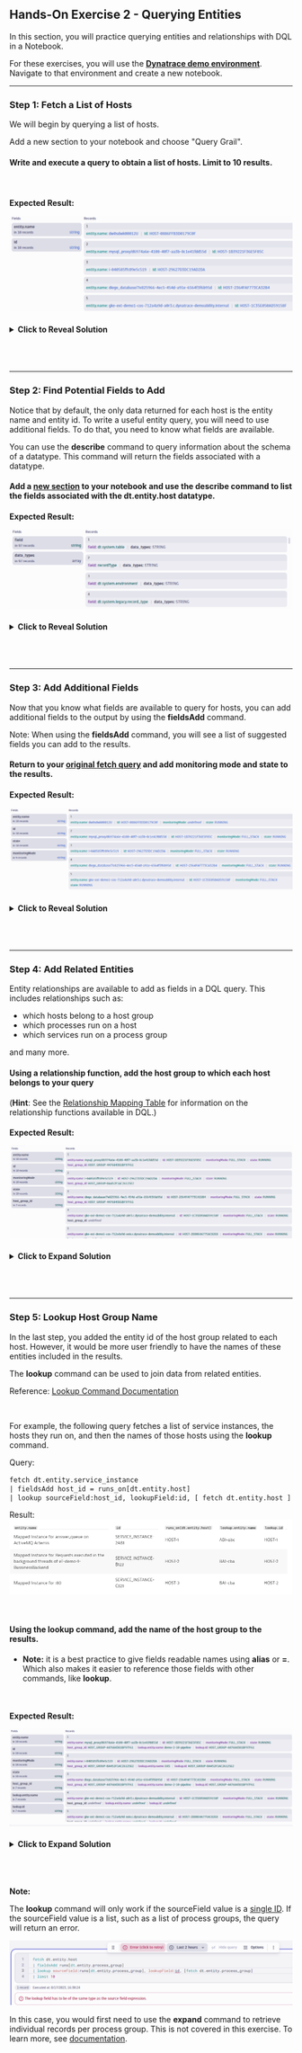 ## Hands-On Exercise 2 - Querying Entities

In this section, you will practice querying entities and relationships with DQL in a Notebook.

For these exercises, you will use the **[Dynatrace demo environment](https://guu84124.apps.dynatrace.com/ui/apps/dynatrace.notebooks/notebooks)**.  Navigate to that environment and create a new notebook.

---

### Step 1: Fetch a List of Hosts

We will begin by querying a list of hosts.

Add a new section to your notebook and choose "Query Grail".


#### Write and execute a query to obtain a list of hosts. Limit to 10 results.

<br>




<H4> Expected Result:

<br>

![Notebooks](../../assets/images/Query_Entities_Fetch_Hosts.png)

<H4><details>
<summary>Click to Reveal Solution</summary>
<br>
<br>

```
fetch dt.entity.host
| limit 10
```
</details></H4>

<br>
<br>

---

### Step 2: Find Potential Fields to Add

Notice that by default, the only data returned for each host is the entity name and entity id.  To write a useful entity query, you will need to use additional fields.  To do that, you need to know what fields are available.

You can use the **describe** command to query information about the schema of a datatype.  This command will return the fields associated with a datatype.

#### Add a <u>new section</u> to your notebook and use the describe command to list the fields associated with the dt.entity.host datatype.


<H4> Expected Result:

<br>

![Notebooks](../../assets/images/Query_Entities_Describe_Hosts.png)


<H4><details>
<summary>Click to Reveal Solution</summary>
<br>

```
describe dt.entity.host
```

</details></H4>

<br>
<br>

---

### Step 3: Add Additional Fields

Now that you know what fields are available to query for hosts, you can add additional fields to the output by using the **fieldsAdd** command.

Note: When using the **fieldsAdd** command, you will see a list of suggested fields you can add to the results.  

<!-- ![Notebooks](../../assets/images/Query_Entities_Add_Fields.png) -->

#### Return to your <u>original **fetch** query</u> and add monitoring mode and state to the results.


<H4>Expected Result:

<br>

![Entities with Added Fields Result](../../assets/images/Query_Entities_With_Added_Fields.png)

<H4><details>
<summary>Click to Reveal Solution</summary>

```
fetch dt.entity.host
| fieldsAdd monitoringMode, state
| limit 10
```



</details></H4>
<br>
<br>

---

### Step 4: Add Related Entities

Entity relationships are available to add as fields in a DQL query.  This includes relationships such as:
- which hosts belong to a host group
- which processes run on a host
- which services run on a process group

and many more.



#### Using a relationship function, add the host group to which each host belongs to your query

(**Hint**: See the [Relationship Mapping Table](https://www.dynatrace.com/support/help/shortlink/grail-querying-monitored-entities#relationship-mapping-table) for information on the relationship functions available in DQL.)
<br>

<H4>Expected Result:

<br>

![Add Related Entities Result](../../assets/images/Query_Entities_Add_Host_Group.png)


<H4><details>
<summary>Click to Expand Solution</summary>

```
fetch dt.entity.host
| fieldsAdd monitoringMode, state, host_group_id = instance_of[dt.entity.host_group]
| limit 10
```



</details></H4>
<br>
<br>

---

### Step 5: Lookup Host Group Name

In the last step, you added the entity id of the host group related to each host.  However, it would be more user friendly to have the names of these entities included in the results.

The **lookup** command can be used to join data from related entities.

Reference: [Lookup Command Documentation](https://www.dynatrace.com/support/help/shortlink/dql-commands#lookup)

<br>

For example, the following query fetches a list of service instances, the hosts they run on, and then the names of those hosts using the **lookup** command.

Query:
```
fetch dt.entity.service_instance
| fieldsAdd host_id = runs_on[dt.entity.host]
| lookup sourceField:host_id, lookupField:id, [ fetch dt.entity.host ]
```
Result:
![Lookup Example](../../assets/images/lookup_example_result.png)

<br>

#### Using the lookup command, add the name of the host group to the results.

- **Note:** it is a best practice to give fields readable names using **alias** or **=**.  Which also makes it easier to reference those fields with other commands, like **lookup**.

<br>

<H4>Expected Result:

<br>

![Lookup Host Group Result](../../assets/images/Query_Entities_Lookup_Host_Group.png)


<H4><details>
<summary>Click to Expand Solution</summary>

```
fetch dt.entity.host
| fieldsAdd monitoringMode, state, host_group_id = instance_of[dt.entity.host_group]
| lookup sourceField: host_group_id, lookupField: id, [fetch dt.entity.host_group]
| limit 10
```



</details></H4>
<br>
<br>

**Note:** 

The **lookup** command will only work if the sourceField value is a <u>single ID</u>.  If the sourceField value is a list, such as a list of process groups, the query will return an error.

![Lookup Error](../../assets/images/Query_Entities_Lookup_Error.png)

In this case, you would first need to use the **expand** command to retrieve individual records per process group.  This is not covered in this exercise.  To learn more, see [documentation](https://www.dynatrace.com/support/help/shortlink/grail-querying-monitored-entities#expand-relationships).

<br>
<br>